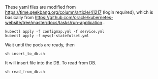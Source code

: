 These yaml files are modified from https://time.geekbang.org/column/article/41217 (login required),
which is basically from https://github.com/oracle/kubernetes-website/tree/master/docs/tasks/run-application .

```
kubectl apply -f configmap.yml -f service.yml
kubectl apply -f mysql-statefulset.yml
```

Wait until the pods are ready, then
```
sh insert_to_db.sh
```

It will insert file into the DB. To read from DB.
```
sh read_from_db.sh
```
